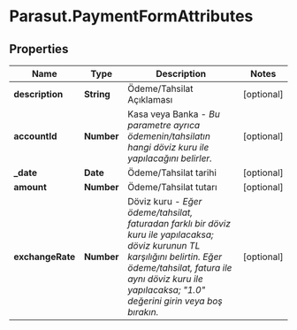 # Parasut.PaymentFormAttributes

## Properties
Name | Type | Description | Notes
------------ | ------------- | ------------- | -------------
**description** | **String** | Ödeme/Tahsilat Açıklaması | [optional] 
**accountId** | **Number** | Kasa veya Banka - *Bu parametre ayrıca ödemenin/tahsilatın hangi döviz kuru ile yapılacağını belirler.* | [optional] 
**_date** | **Date** | Ödeme/Tahsilat tarihi | [optional] 
**amount** | **Number** | Ödeme/Tahsilat tutarı | [optional] 
**exchangeRate** | **Number** | Döviz kuru - *Eğer ödeme/tahsilat, faturadan farklı bir döviz kuru ile yapılacaksa; döviz kurunun TL karşılığını belirtin. Eğer ödeme/tahsilat, fatura ile aynı döviz kuru ile yapılacaksa; \"1.0\" değerini girin veya boş bırakın.* | [optional] 


